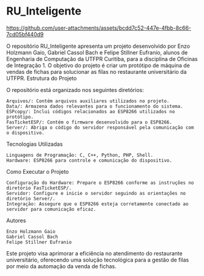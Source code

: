 # RU_Inteligente

https://github.com/user-attachments/assets/bcdd7c52-447e-4fbb-8c66-7cd05bf440d9

O repositório RU_Inteligente apresenta um projeto desenvolvido por Enzo Holzmann Gaio, Gabriel Cassol Bach e Felipe Stillner Eufranio, alunos de Engenharia de Computação da UTFPR Curitiba, para a disciplina de Oficinas de Integração 1. O objetivo do projeto é criar um protótipo de máquina de vendas de fichas para solucionar as filas no restaurante universitário da UTFPR.
Estrutura do Projeto

O repositório está organizado nos seguintes diretórios:

    Arquivos/: Contém arquivos auxiliares utilizados no projeto.
    Data/: Armazena dados relevantes para o funcionamento do sistema.
    ESPcopy/: Inclui códigos relacionados ao ESP8266 utilizados no protótipo.
    FasTicketESP/: Contém o firmware desenvolvido para o ESP8266.
    Server/: Abriga o código do servidor responsável pela comunicação com o dispositivo.

Tecnologias Utilizadas

    Linguagens de Programação: C, C++, Python, PHP, Shell.
    Hardware: ESP8266 para controle e comunicação do dispositivo.

Como Executar o Projeto

    Configuração do Hardware: Prepare o ESP8266 conforme as instruções no diretório FasTicketESP/.
    Servidor: Configure e inicie o servidor seguindo as orientações no diretório Server/.
    Integração: Assegure que o ESP8266 esteja corretamente conectado ao servidor para comunicação eficaz.

Autores

    Enzo Holzmann Gaio
    Gabriel Cassol Bach
    Felipe Stillner Eufranio

Este projeto visa aprimorar a eficiência no atendimento do restaurante universitário, oferecendo uma solução tecnológica para a gestão de filas por meio da automação da venda de fichas.
